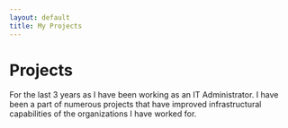 ```yaml
---
layout: default
title: My Projects
---
```


# Projects
For the last 3 years as I have been working as an IT Administrator. I have been a part of numerous projects that have improved infrastructural capabilities of the organizations I have worked for.
